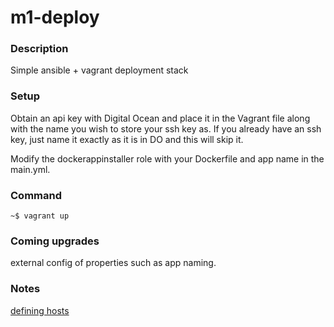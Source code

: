 m1-deploy
=========

### Description
Simple ansible + vagrant deployment stack

### Setup
Obtain an api key with Digital Ocean and place it in the Vagrant file along with the name you wish to store your ssh key as. If you already have an ssh key, just name it exactly as it is in DO and this will skip it.

Modify the dockerappinstaller role with your Dockerfile and app name in the main.yml.

### Command
```
~$ vagrant up
```

### Coming upgrades
external config of properties such as app naming.

### Notes
[defining hosts](https://docs.vagrantup.com/v2/provisioning/ansible.html)
